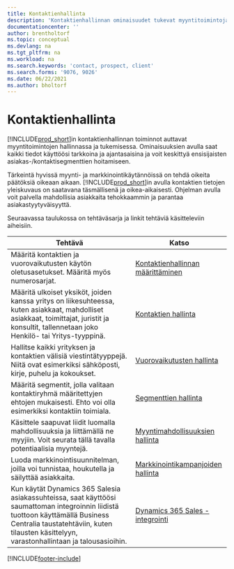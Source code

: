 ```yaml
---
title: Kontaktienhallinta
description: 'Kontaktienhallinnan ominaisuudet tukevat myyntitoimintoja. Voit myös käyttää kontakteja ja prospekteja koskevia tietoja, mikä parantaa asiakaspalvelua.'
documentationcenter: ''
author: brentholtorf
ms.topic: conceptual
ms.devlang: na
ms.tgt_pltfrm: na
ms.workload: na
ms.search.keywords: 'contact, prospect, client'
ms.search.forms: '9076, 9026'
ms.date: 06/22/2021
ms.author: bholtorf
---
```

# Kontaktienhallinta
[!INCLUDE[prod_short](includes/prod_short.md)]in kontaktienhallinnan toiminnot auttavat myyntitoimintojen hallinnassa ja tukemisessa. Ominaisuuksien avulla saat kaikki tiedot käyttöösi tarkkoina ja ajantasaisina ja voit keskittyä ensisijaisten asiakas-/kontaktisegmenttien hoitamiseen.

Tärkeintä hyvissä myynti- ja markkinointikäytännöissä on tehdä oikeita päätöksiä oikeaan aikaan. [!INCLUDE[prod_short](includes/prod_short.md)]in avulla kontaktien tietojen yleiskuvaus on saatavana täsmällisenä ja oikea-aikaisesti. Ohjelman avulla voit palvella mahdollisia asiakkaita tehokkaammin ja parantaa asiakastyytyväisyyttä.

Seuraavassa taulukossa on tehtäväsarja ja linkit tehtäviä käsitteleviin aiheisiin.  

| Tehtävä | Katso |
| --- | --- |
|Määritä kontaktien ja vuorovaikutusten käytön oletusasetukset. Määritä myös numerosarjat.|[Kontaktienhallinnan määrittäminen](marketing-setup-marketing.md)|
|Määritä ulkoiset yksiköt, joiden kanssa yritys on liikesuhteessa, kuten asiakkaat, mahdolliset asiakkaat, toimittajat, juristit ja konsultit, tallennetaan joko Henkilö- tai Yritys-tyyppinä.|[Kontaktien hallinta](marketing-contacts.md)|
|Hallitse kaikki yrityksen ja kontaktien välisiä viestintätyyppejä. Niitä ovat esimerkiksi sähköposti, kirje, puhelu ja kokoukset.|[Vuorovaikutusten hallinta](marketing-interactions.md)|
|Määritä segmentit, jolla valitaan kontaktiryhmä määritettyjen ehtojen mukaisesti. Ehto voi olla esimerkiksi kontaktiin toimiala.|[Segmenttien hallinta](marketing-segments.md)|
|Käsittele saapuvat liidit luomalla mahdollisuuksia ja liittämällä ne myyjiin. Voit seurata tällä tavalla potentiaalisia myyntejä.|[Myyntimahdollisuuksien hallinta](marketing-manage-sales-opportunities.md)|
|Luoda markkinointisuunnitelman, joilla voi tunnistaa, houkutella ja säilyttää asiakkaita.|[Markkinointikampanjoiden hallinta](marketing-campaigns.md)|
|Kun käytät Dynamics 365 Salesia asiakassuhteissa, saat käyttöösi saumattoman integroinnin liidistä tuottoon käyttämällä Business Centralia taustatehtäviin, kuten tilausten käsittelyyn, varastonhallintaan ja talousasioihin.|[Dynamics 365 Sales -integrointi](marketing-integrate-dynamicscrm.md)|


[!INCLUDE[footer-include](includes/footer-banner.md)]